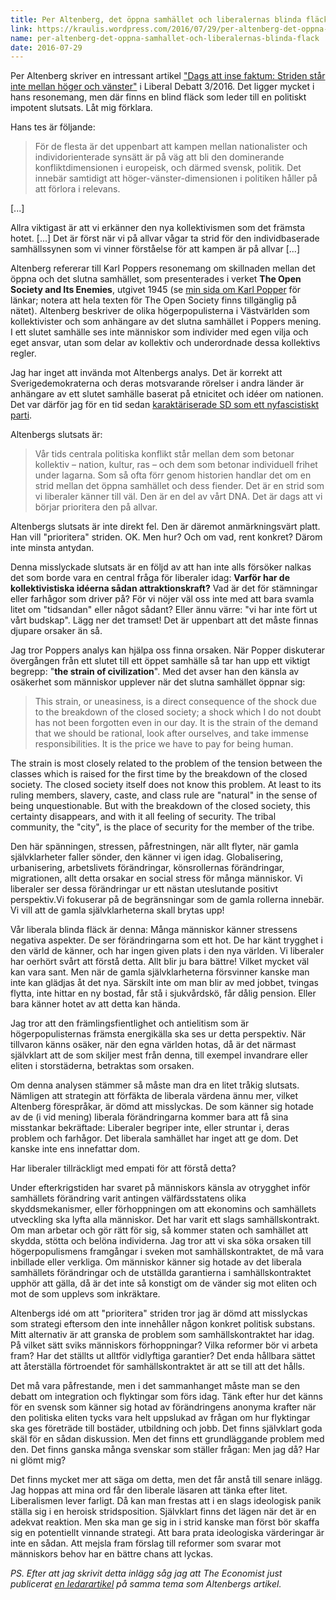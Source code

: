 ```yaml
---
title: Per Altenberg, det öppna samhället och liberalernas blinda fläck
link: https://kraulis.wordpress.com/2016/07/29/per-altenberg-det-oppna-samhallet-och-liberalernas-blinda-flack/
name: per-altenberg-det-oppna-samhallet-och-liberalernas-blinda-flack
date: 2016-07-29
---
```

Per Altenberg skriver en intressant artikel ["Dags att inse faktum: Striden står inte mellan höger och vänster"](http://www.liberaldebatt.se/2016/07/dags-att-inse-faktum-striden-star-inte-mellan-hoger-och-vanster/) i Liberal Debatt 3/2016. Det ligger mycket i hans resonemang, men där finns en blind fläck som leder till en politiskt impotent slutsats. Låt mig förklara.



Hans tes är följande:

> För de flesta är det uppenbart att kampen mellan nationalister och individorienterade synsätt är på väg att bli den dominerande konfliktdimensionen i europeisk, och därmed svensk, politik. Det innebär samtidigt att höger-vänster-dimensionen i politiken håller på att förlora i relevans.

[...]

Allra viktigast är att vi erkänner den nya kollektivismen som det främsta hotet. [...] Det är först när vi på allvar vågar ta strid för den individbaserade samhällssynen som vi vinner förståelse för att kampen är på allvar [...]

Altenberg refererar till Karl Poppers resonemang om skillnaden mellan det öppna och det slutna samhället, som presenterades i verket **The Open Society and Its Enemies**, utgivet 1945 (se [min sida om Karl Popper](/posts/) för länkar; notera att hela texten för The Open Society finns tillgänglig på nätet). Altenberg beskriver de olika högerpopulisterna i Västvärlden som kollektivister och som anhängare av det slutna samhället i Poppers mening. I ett slutet samhälle ses inte människor som individer med egen vilja och eget ansvar, utan som delar av kollektiv och underordnade dessa kollektivs regler.

Jag har inget att invända mot Altenbergs analys. Det är korrekt att Sverigedemokraterna och deras motsvarande rörelser i andra länder är anhängare av ett slutet samhälle baserat på etnicitet och idéer om nationen. Det var därför jag för en tid sedan [karaktäriserade SD som ett nyfascistiskt parti](/posts/).

Altenbergs slutsats är:

> Vår tids centrala politiska konflikt står mellan dem som betonar kollektiv – nation, kultur, ras – och dem som betonar individuell frihet under lagarna. Som så ofta förr genom historien handlar det om en strid mellan det öppna samhället och dess fiender. Det är en strid som vi liberaler känner till väl. Den är en del av vårt DNA. Det är dags att vi börjar prioritera den på allvar.

Altenbergs slutsats är inte direkt fel. Den är däremot anmärkningsvärt platt. Han vill "prioritera" striden. OK. Men hur? Och om vad, rent konkret? Därom inte minsta antydan.

Denna misslyckade slutsats är en följd av att han inte alls försöker nalkas det som borde vara en central fråga för liberaler idag: **Varför har de kollektivistiska idéerna sådan attraktionskraft?** Vad är det för stämningar eller farhågor som driver på? För vi nöjer väl oss inte med att bara svamla litet om "tidsandan" eller något sådant? Eller ännu värre: "vi har inte fört ut vårt budskap". Lägg ner det tramset! Det är uppenbart att det måste finnas djupare orsaker än så.

Jag tror Poppers analys kan hjälpa oss finna orsaken. När Popper diskuterar övergången från ett slutet till ett öppet samhälle så tar han upp ett viktigt begrepp: "**the strain of civilization**". Med det avser han den känsla av osäkerhet som människor upplever när det slutna samhället öppnar sig:

> This strain, or uneasiness, is a direct consequence of the shock due to the breakdown of the closed society; a shock which I do not doubt has not been forgotten even in our day. It is the strain of the demand that we should be rational, look after ourselves, and take immense responsibilities. It is the price we have to pay for being human.

The strain is most closely related to the problem of the tension between the classes which is raised for the first time by the breakdown of the closed society. The closed society itself does not know this problem. At least to its ruling members, slavery, caste, and class rule are "natural" in the sense of being unquestionable. But with the breakdown of the closed society, this certainty disappears, and with it all feeling of security. The tribal community, the "city", is the place of security for the member of the tribe.

Den här spänningen, stressen, påfrestningen, när allt flyter, när gamla självklarheter faller sönder, den känner vi igen idag. Globalisering, urbanisering, arbetslivets förändringar, könsrollernas förändringar, migrationen, allt detta orsakar en social stress för många människor. Vi liberaler ser dessa förändringar ur ett nästan uteslutande positivt perspektiv.Vi fokuserar på de begränsningar som de gamla rollerna innebär. Vi vill att de gamla självklarheterna skall brytas upp! 

Vår liberala blinda fläck är denna: Många människor känner stressens negativa aspekter. De ser förändringarna som ett hot. De har känt trygghet i den värld de känner, och har ingen given plats i den nya världen. Vi liberaler har oerhört svårt att förstå detta. Allt blir ju bara bättre! Vilket mycket väl kan vara sant. Men när de gamla självklarheterna försvinner kanske man inte kan glädjas åt det nya. Särskilt inte om man blir av med jobbet, tvingas flytta, inte hittar en ny bostad, får stå i sjukvårdskö, får dålig pension. Eller bara känner hotet av att detta kan hända.

Jag tror att den främlingsfientlighet och antielitism som är högerpopulisternas främsta energikälla ska ses ur detta perspektiv. När tillvaron känns osäker, när den egna världen hotas, då är det närmast självklart att de som skiljer mest från denna, till exempel invandrare eller eliten i storstäderna, betraktas som orsaken.

Om denna analysen stämmer så måste man dra en litet tråkig slutsats. Nämligen att strategin att förfäkta de liberala värdena ännu mer, vilket Altenberg förespråkar, är dömd att misslyckas. De som känner sig hotade av de (i vid mening) liberala förändringarna kommer bara att få sina misstankar bekräftade: Liberaler begriper inte, eller struntar i, deras problem och farhågor. Det liberala samhället har inget att ge dom. Det kanske inte ens innefattar dom.

Har liberaler tillräckligt med empati för att förstå detta?

Under efterkrigstiden har svaret på människors känsla av otrygghet inför samhällets förändring varit antingen välfärdsstatens olika skyddsmekanismer, eller förhoppningen om att ekonomins och samhällets utveckling ska lyfta alla människor. Det har varit ett slags samhällskontrakt. Om man arbetar och gör rätt för sig, så kommer staten och samhället att skydda, stötta och belöna individerna. Jag tror att vi ska söka orsaken till högerpopulismens framgångar i sveken mot samhällskontraktet, de må vara inbillade eller verkliga. Om människor känner sig hotade av det liberala samhällets förändringar och de utställda garantierna i samhällskontraktet upphör att gälla, då är det inte så konstigt om de vänder sig mot eliten och mot de som upplevs som inkräktare.

Altenbergs idé om att "prioritera" striden tror jag är dömd att misslyckas som strategi eftersom den inte innehåller någon konkret politisk substans. Mitt alternativ är att granska de problem som samhällskontraktet har idag. På vilket sätt sviks människors förhoppningar? Vilka reformer bör vi arbeta fram? Har det ställts ut alltför vidlyftiga garantier? Det enda hållbara sättet att återställa förtroendet för samhällskontraktet är att se till att det hålls.

Det må vara påfrestande, men i det sammanhanget måste man se den debatt om integration och flyktingar som förs idag. Tänk efter hur det känns för en svensk som känner sig hotad av förändringens anonyma krafter när den politiska eliten tycks vara helt uppslukad av frågan om hur flyktingar ska ges företräde till bostäder, utbildning och jobb. Det finns självklart goda skäl för en sådan diskussion. Men det finns ett grundläggande problem med den. Det finns ganska många svenskar som ställer frågan: Men jag då? Har ni glömt mig?

Det finns mycket mer att säga om detta, men det får anstå till senare inlägg. Jag hoppas att mina ord får den liberale läsaren att tänka efter litet. Liberalismen lever farligt. Då kan man frestas att i en slags ideologisk panik ställa sig i en heroisk stridsposition. Självklart finns det lägen när det är en adekvat reaktion. Men ska man ge sig in i strid kanske man först bör skaffa sig en potentiellt vinnande strategi. Att bara prata ideologiska värderingar är inte en sådan. Att mejsla fram förslag till reformer som svarar mot människors behov har en bättre chans att lyckas.

*PS. Efter att jag skrivit detta inlägg såg jag att The Economist just publicerat [en ledarartikel](http://www.economist.com/news/leaders/21702750-farewell-left-versus-right-contest-matters-now-open-against-closed-new) på samma tema som Altenbergs artikel.*


